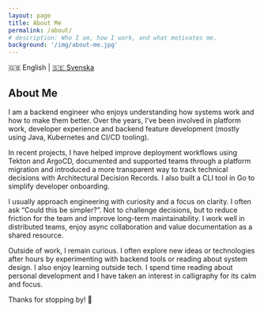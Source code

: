 ```yaml
---
layout: page
title: About Me
permalink: /about/
# description: Who I am, how I work, and what motivates me.
background: '/img/about-me.jpg'
---
```


<div class="language-toggle">
  🇬🇧 English | <a href="/about-se/">🇸🇪 Svenska</a>
</div>

## About Me

I am a backend engineer who enjoys understanding how systems work and how to make them better. Over the years, I’ve been involved in platform work, developer experience and backend feature development (mostly using Java, Kubernetes and CI/CD tooling).

In recent projects, I have helped improve deployment workflows using Tekton and ArgoCD, documented and supported teams through a platform migration and introduced a more transparent way to track technical decisions with Architectural Decision Records. I also built a CLI tool in Go to simplify developer onboarding.

I usually approach engineering with curiosity and a focus on clarity. I often ask “Could this be simpler?”. Not to challenge decisions, but to reduce friction for the team and improve long-term maintainability. I work well in distributed teams, enjoy async collaboration and value documentation as a shared resource.

Outside of work, I remain curious. I often explore new ideas or technologies after hours by experimenting with backend tools or reading about system design. I also enjoy learning outside tech. I spend time reading about personal development and I have taken an interest in calligraphy for its calm and focus.

Thanks for stopping by! 🙂

